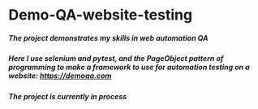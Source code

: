 # Demo-QA-website-testing
##### The project demonstrates my skills in web automation QA
##### Here I use selenium and pytest, and the PageObject pattern of programming to make a framework to use for automation testing on a website: https://demoqa.com
##### The project is currently in process
